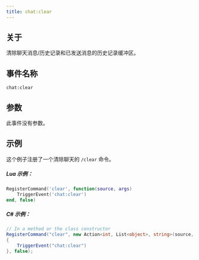 ```yaml
---
title: chat:clear
---
```


## 关于
清除聊天消息/历史记录和已发送消息的历史记录缓冲区。

## 事件名称
```
chat:clear
```

参数
----------

此事件没有参数。

示例
--------
这个例子注册了一个清除聊天的 `/clear` 命令。

##### Lua 示例：
```lua
RegisterCommand('clear', function(source, args)
    TriggerEvent('chat:clear')
end, false)
```

##### C\# 示例：
```csharp
// In a method or the class constructor
RegisterCommand("clear", new Action<int, List<object>, string>(source, args, raw) =>
{
    TriggerEvent("chat:clear")
}, false);
```
